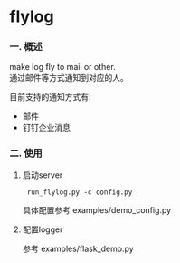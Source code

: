 flylog
======


### 一. 概述

make log fly to mail or other.  
通过邮件等方式通知到对应的人。


目前支持的通知方式有:

* 邮件
* 钉钉企业消息


### 二. 使用

1. 启动server

        run_flylog.py -c config.py

    具体配置参考 examples/demo_config.py

2. 配置logger

    参考 examples/flask_demo.py
